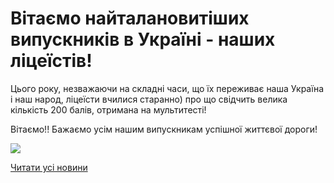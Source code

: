 # Вітаємо найталановитіших випускників в Україні - наших ліцеїстів!

Цього року, незважаючи на складні часи, що їх переживає наша Україна і наш народ, ліцеїсти вчилися старанно) про що свідчить велика кількість 200 балів, отримана на мультитесті!

Вітаємо!! Бажаємо усім нашим випускникам успішної життєвої дороги!

![](/images/blog/вітаємо-найталановитіших-випускників-в-україні-наших/200б.png)

[Читати усі новини](/news)
